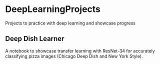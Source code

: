# DeepLearningProjects
Projects to practice with deep learning and showcase progress

## Deep Dish Learner
A notebook to showcase transfer learning with ResNet-34 for accurately classifying pizza images (Chicago Deep Dish and New York Style).
